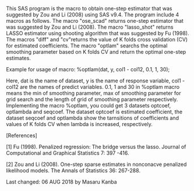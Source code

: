This SAS program is the macro to obtain one-step estimator that was suggested by Zou and Li (2008) using SAS v9.4. 
The program include 4 macros as follows. 
The macro "ose_scad" returns one-step estimator that was suggested by Zou and Li (2008).
The macro "lasso_shot" returns LASSO estimator using shooting algorithm that was suggested by Fu (1998).
The macros "diff" and "cv"returns the value of K folds cross validation (CV) for estimated coefficients.
The macro "optlam" searchs the optimal smoothing parameter based on K folds CV and return the optimal one-step estimates.
 
Example for usage of macro: %optlam(dat, y, col1 - col12, 0.1, 1, 30);

Here, dat is the name of dataset, y is the name of response variable, col1 - col12 are the names of predict variables.
0.1, 1 and 30 in %optlam macro means the min of smoothing parameter, max of smoothing parameter for grid search and the length of grid of smoothing parameter respectively. Implementing the macro %optlam, you could get 3 datasets optcoef, optlambda and seqcoef. The dataset optcoef is estimated coefficient, the dataset seqcoef and optlambda show the tarnsitions of coefficients and values of K folds CV when lambda is increased, respectively.
 
[References]

[1] Fu (1998). Penalized regression: The bridge versus the lasso.
   Journal of Computational and Graphical Statistics 7: 397 -416.

[2] Zou and Li (2008). One-step sparse estimates in nonconacve penalized likelihood models.
   The Annals of Statistics 36: 267-288.
 
Last changed: 06 AUG 2018 by Masaru Kanba
